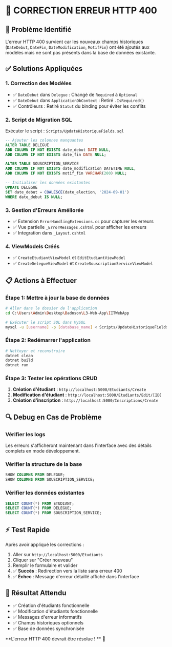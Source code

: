 # 🔧 CORRECTION ERREUR HTTP 400

## 🚨 **Problème Identifié**
L'erreur HTTP 400 survient car les nouveaux champs historiques (`DateDebut`, `DateFin`, `DateModification`, `MotifFin`) ont été ajoutés aux modèles mais ne sont pas présents dans la base de données existante.

## ✅ **Solutions Appliquées**

### **1. Correction des Modèles**
- ✅ `DateDebut` dans `Delegue` : Changé de `Required` à `Optional`
- ✅ `DateDebut` dans `ApplicationDbContext` : Retiré `.IsRequired()`
- ✅ Contrôleurs : Retiré `Statut` du binding pour éviter les conflits

### **2. Script de Migration SQL**
Exécuter le script : `Scripts/UpdateHistoriqueFields.sql`

```sql
-- Ajouter les colonnes manquantes
ALTER TABLE DELEGUE 
ADD COLUMN IF NOT EXISTS date_debut DATE NULL,
ADD COLUMN IF NOT EXISTS date_fin DATE NULL;

ALTER TABLE SOUSCRIPTION_SERVICE 
ADD COLUMN IF NOT EXISTS date_modification DATETIME NULL,
ADD COLUMN IF NOT EXISTS motif_fin VARCHAR(200) NULL;

-- Initialiser les données existantes
UPDATE DELEGUE 
SET date_debut = COALESCE(date_election, '2024-09-01')
WHERE date_debut IS NULL;
```

### **3. Gestion d'Erreurs Améliorée**
- ✅ Extension `ErrorHandlingExtensions.cs` pour capturer les erreurs
- ✅ Vue partielle `_ErrorMessages.cshtml` pour afficher les erreurs
- ✅ Integration dans `_Layout.cshtml`

### **4. ViewModels Créés**
- ✅ `CreateEtudiantViewModel` et `EditEtudiantViewModel`
- ✅ `CreateDelegueViewModel` et `CreateSouscriptionServiceViewModel`

## 📋 **Actions à Effectuer**

### **Étape 1: Mettre à jour la base de données**
```bash
# Aller dans le dossier de l'application
cd C:\Users\Admin\Desktop\Badnson\L3-Web-App\IITWebApp

# Exécuter le script SQL dans MySQL
mysql -u [username] -p [database_name] < Scripts/UpdateHistoriqueFields.sql
```

### **Étape 2: Redémarrer l'application**
```bash
# Nettoyer et reconstruire
dotnet clean
dotnet build
dotnet run
```

### **Étape 3: Tester les opérations CRUD**
1. **Création d'étudiant** : `http://localhost:5000/Etudiants/Create`
2. **Modification d'étudiant** : `http://localhost:5000/Etudiants/Edit/[ID]`
3. **Création d'inscription** : `http://localhost:5000/Inscriptions/Create`

## 🔍 **Debug en Cas de Problème**

### **Vérifier les logs**
Les erreurs s'afficheront maintenant dans l'interface avec des détails complets en mode développement.

### **Vérifier la structure de la base**
```sql
SHOW COLUMNS FROM DELEGUE;
SHOW COLUMNS FROM SOUSCRIPTION_SERVICE;
```

### **Vérifier les données existantes**
```sql
SELECT COUNT(*) FROM ETUDIANT;
SELECT COUNT(*) FROM DELEGUE;
SELECT COUNT(*) FROM SOUSCRIPTION_SERVICE;
```

## ⚡ **Test Rapide**

Après avoir appliqué les corrections :

1. Aller sur `http://localhost:5000/Etudiants`
2. Cliquer sur "Créer nouveau"
3. Remplir le formulaire et valider
4. ✅ **Succès** : Redirection vers la liste sans erreur 400
5. ✅ **Échec** : Message d'erreur détaillé affiché dans l'interface

## 🎯 **Résultat Attendu**

- ✅ Création d'étudiants fonctionnelle
- ✅ Modification d'étudiants fonctionnelle  
- ✅ Messages d'erreur informatifs
- ✅ Champs historiques optionnels
- ✅ Base de données synchronisée

**L'erreur HTTP 400 devrait être résolue ! ** 🚀